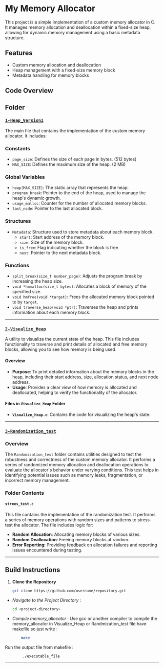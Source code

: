 # My Memory Allocator

This project is a simple implementation of a custom memory allocator in C. It manages memory allocation and deallocation within a fixed-size heap, allowing for dynamic memory management using a basic metadata structure.

## Features

- Custom memory allocation and deallocation
- Heap management with a fixed-size memory block
- Metadata handling for memory blocks

## Code Overview

## Folder

### [`1-Heap_Version1`]()

The main file that contains the implementation of the custom memory allocator. It includes:

### Constants

- `page_size`: Defines the size of each page in bytes. (512 bytes)
- `MAX_SIZE`: Defines the maximum size of the heap. (2 MB)

### Global Variables

- `heap[MAX_SIZE]`: The static array that represents the heap.
- `program_break`: Pointer to the end of the heap, used to manage the heap's dynamic growth.
- `usage_malloc`: Counter for the number of allocated memory blocks.
- `last_node`: Pointer to the last allocated block.

### Structures

- `Metadata`: Structure used to store metadata about each memory block.
  - `start`: Start address of the memory block.
  - `size`: Size of the memory block.
  - `is_free`: Flag indicating whether the block is free.
  - `next`: Pointer to the next metadata block.

### Functions

- `split_break(size_t number_page)`: Adjusts the program break by increasing the heap size.
- `void *hmmalloc(size_t bytes)`: Allocates a block of memory of the specified size.
- `void hmfree(void *target)`: Frees the allocated memory block pointed to by `target`.
- `void traverse_heap(void *ptr)`: Traverses the heap and prints information about each memory block.
--------------------------------------
### [`2-Visualize_Heap`]()

A utility to visualize the current state of the heap. This file includes functionality to traverse and print details of allocated and free memory blocks, allowing you to see how memory is being used.

#### Overview

- **Purpose**: To print detailed information about the memory blocks in the heap, including their start address, size, allocation status, and next node address.
- **Usage**: Provides a clear view of how memory is allocated and deallocated, helping to verify the functionality of the allocator.

#### Files in `Visualize_Heap` Folder

- **`Visualize_Heap.c`**: Contains the code for visualizing the heap's state.

--------------------------------------------
### [`3-Randomization_test`]()

### Overview

The `Randomization_test` folder contains utilities designed to test the robustness and correctness of the custom memory allocator. It performs a series of randomized memory allocation and deallocation operations to evaluate the allocator's behavior under varying conditions. This test helps in identifying potential issues such as memory leaks, fragmentation, or incorrect memory management.

### Folder Contents

#### `strees_test.c`

This file contains the implementation of the randomization test. It performs a series of memory operations with random sizes and patterns to stress-test the allocator. The file includes logic for:

- **Random Allocation**: Allocating memory blocks of various sizes.
- **Random Deallocation**: Freeing memory blocks at random.
- **Error Reporting**: Providing feedback on allocation failures and reporting issues encountered during testing.
----------------------------


## Build Instructions

1. **Clone the Repository**

   ```sh
   git clone https://github.com/username/repository.git
   ```
- *Navigate to the Project Directory* :     
    ```sh
   cd <project-directory>
    ```    

- *Compile memory_allocator* : Use gcc or another compiler to compile the memory_allocator in Visualize_Heap or Randmization_test file have makefile so just write :


    ```sh    
        make 
     ```

Run the  output file from makefile : 

```   
        ./executable_file 
```

---------------------------------
